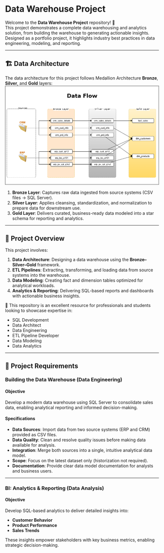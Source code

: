 # Data Warehouse Project

Welcome to the **Data Warehouse Project** repository! 🚀  
This project demonstrates a complete data warehousing and analytics solution, from building the warehouse to generating actionable insights. Designed as a portfolio project, it highlights industry best practices in data engineering, modeling, and reporting.

---
## 🏗️ Data Architecture

The data architecture for this project follows Medallion Architecture **Bronze**, **Silver**, and **Gold** layers:
![Data Architecture](docs/Architecture.png)

1. **Bronze Layer**: Captures raw data ingested from source systems (CSV files → SQL Server).
2. **Silver Layer**: Applies cleansing, standardization, and normalization to prepare data for downstream use.
3. **Gold Layer**: Delivers curated, business-ready data modeled into a star schema for reporting and analytics.

---
## 📖 Project Overview

This project involves:

1. **Data Architecture**: Designing a data warehouse using the **Bronze–Silver–Gold** framework.
2. **ETL Pipelines**: Extracting, transforming, and loading data from source systems into the warehouse.
3. **Data Modeling**: Creating fact and dimension tables optimized for analytical workloads.
4. **Analytics & Reporting**: Delivering SQL-based reports and dashboards with actionable business insights.

🎯 This repository is an excellent resource for professionals and students looking to showcase expertise in:
- SQL Development
- Data Architect
- Data Engineering  
- ETL Pipeline Developer  
- Data Modeling  
- Data Analytics  

---

## 🚀 Project Requirements

### Building the Data Warehouse (Data Engineering)

#### Objective
Develop a modern data warehouse using SQL Server to consolidate sales data, enabling analytical reporting and informed decision-making.

#### Specifications
- **Data Sources**: Import data from two source systems (ERP and CRM) provided as CSV files.
- **Data Quality**: Clean and resolve quality issues before making data available for analysis.
- **Integration**: Merge both sources into a single, intuitive analytical data model.
- **Scope**: Focus on the latest dataset only (historization not required).
- **Documentation**: Provide clear data model documentation for analysts and business users.

---

### BI: Analytics & Reporting (Data Analysis)

#### Objective
Develop SQL-based analytics to deliver detailed insights into:
- **Customer Behavior**
- **Product Performance**
- **Sales Trends**

These insights empower stakeholders with key business metrics, enabling strategic decision-making.
